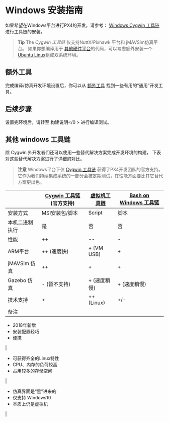 # Windows 安装指南

如果希望在Windows平台进行PX4的开发，请参考： [Windows Cygwin 工具链](../setup/dev_env_windows_cygwin.md)进行工具链的安装。

> **Tip** The *Cygwin 工具链* 仅支持NuttX/Pixhawk 平台和 jMAVSim仿真平台。 如果你想编译用于 [其他硬件平台](/setup/dev_env.md#supported-targets)的代码，可以考虑额外安装一个 [Ubuntu Linux](http://ubuntu.com)组成双系统环境。

## 额外工具

完成编译/仿真开发环境设置后，你可以从 [额外工具](../setup/generic_dev_tools.md) 找到一些有用的“通用”开发工具。

## 后续步骤

设置完环境后，请转至 构建说明</0 > 进行编译测试。</p> 

## 其他 windows 工具链

除 Cygwin 外开发者们还可以使用一些替代解决方案完成开发环境的构建， 下表对这些替代解决方案进行了详细的对比。

> **注意** Windows平台下仅 [Cygwin 工具链](../setup/dev_env_windows_cygwin.md) 获得了PX4开发团队的官方支持。 它作为我们持续集成系统的一部分会被定期测试，在性能方面要比其它替代方案更出色。

|            | [Cygwin 工具链](../setup/dev_env_windows_cygwin.md) **(官方支持)** | [虚拟机工具链](../setup/dev_env_windows_vm.md) | [Bash on Windows 工具链](../setup/dev_env_windows_bash_on_win.md) |
| ---------- | ----------------------------------------------------------- | ---------------------------------------- | -------------------------------------------------------------- |
| 安装方式       | MSI安装包/脚本                                                   | Script                                   | 脚本                                                             |
| 本机二进制执行    | 是                                                           | 否                                        | 否                                                              |
| 性能         | ++                                                          | --                                       | -                                                              |
| ARM平台      | ++ (速度快)                                                    | + (VM USB)                               | +                                                              |
| jMAVSim 仿真 | ++                                                          | +                                        | +                                                              |
| Gazebo 仿真  | - (暂不支持)                                                    | + (速度稍慢)                                 | + (速度稍慢)                                                       |
| 技术支持       | +                                                           | ++ (Linux)                               | +/-                                                            |
| 备注         |                                                             |                                          |                                                                |

- 2018年新增
- 安装配置轻巧
- 便携

|

- 可获得齐全的Linux特性
- CPU、内存的负荷较高
- 占用较多的存储空间

|

- 仿真界面是“黑”进来的
- 仅支持 Windows10
- 本质上仍是虚拟机

|
